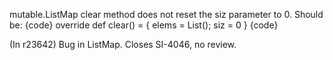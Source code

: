 mutable.ListMap clear method does not reset the siz parameter to 0.
Should be:
{code}
  override def clear() = { elems = List(); siz = 0 }
{code}


(In r23642) Bug in ListMap.  Closes SI-4046, no review.
